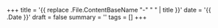 +++
title = '{{ replace .File.ContentBaseName "-" " " | title }}'
date = '{{ .Date }}'
draft = false
summary = ''
tags = []
+++
